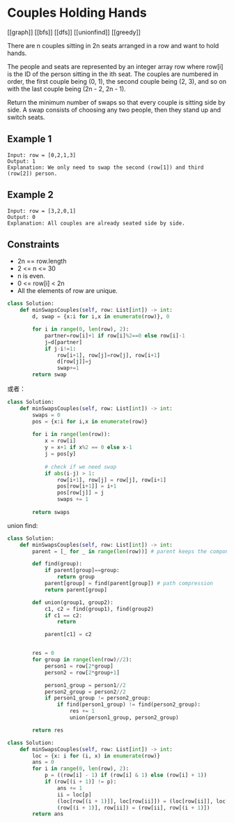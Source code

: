 # Couples Holding Hands

[[graph]] [[bfs]] [[dfs]] [[unionfind]] [[greedy]]

There are n couples sitting in 2n seats arranged in a row and want to hold hands.

The people and seats are represented by an integer array row where row[i] is the ID of the person sitting in the ith seat. The couples are numbered in order, the first couple being (0, 1), the second couple being (2, 3), and so on with the last couple being (2n - 2, 2n - 1).

Return the minimum number of swaps so that every couple is sitting side by side. A swap consists of choosing any two people, then they stand up and switch seats.

## Example 1

```text
Input: row = [0,2,1,3]
Output: 1
Explanation: We only need to swap the second (row[1]) and third (row[2]) person.
```

## Example 2

```text
Input: row = [3,2,0,1]
Output: 0
Explanation: All couples are already seated side by side.
``` 

## Constraints

- 2n == row.length
- 2 <= n <= 30
- n is even.
- 0 <= row[i] < 2n
- All the elements of row are unique.

```python
class Solution:
    def minSwapsCouples(self, row: List[int]) -> int:
        d, swap = {x:i for i,x in enumerate(row)}, 0

        for i in range(0, len(row), 2):
            partner=row[i]+1 if row[i]%2==0 else row[i]-1
            j=d[partner]
            if j-i!=1:
                row[i+1], row[j]=row[j], row[i+1]
                d[row[j]]=j
                swap+=1
        return swap
```

或者：

```python
class Solution:
    def minSwapsCouples(self, row: List[int]) -> int:
        swaps = 0
        pos = {x:i for i,x in enumerate(row)}
        
        for i in range(len(row)):
            x = row[i]
            y = x+1 if x%2 == 0 else x-1
            j = pos[y]
            
            # check if we need swap
            if abs(i-j) > 1:
                row[i+1], row[j] = row[j], row[i+1]
                pos[row[i+1]] = i+1
                pos[row[j]] = j
                swaps += 1
                
        return swaps
```

union find:

```python
class Solution:
    def minSwapsCouples(self, row: List[int]) -> int:
        parent = [_ for _ in range(len(row))] # parent keeps the component number, have no relationship with the group!

        def find(group):
            if parent[group]==group:
                return group
            parent[group] = find(parent[group]) # path compression
            return parent[group]

        def union(group1, group2):
            c1, c2 = find(group1), find(group2)
            if c1 == c2:
                return

            parent[c1] = c2


        res = 0
        for group in range(len(row)//2):
            person1 = row[2*group]
            person2 = row[2*group+1]

            person1_group = person1//2
            person2_group = person2//2
            if person1_group != person2_group:
                if find(person1_group) != find(person2_group):
                    res += 1
                    union(person1_group, person2_group)

        return res
```


```python
class Solution:
    def minSwapsCouples(self, row: List[int]) -> int:
        loc = {x: i for (i, x) in enumerate(row)}
        ans = 0
        for i in range(0, len(row), 2):
            p = ((row[i] - 1) if (row[i] & 1) else (row[i] + 1))
            if (row[(i + 1)] != p):
                ans += 1
                ii = loc[p]
                (loc[row[(i + 1)]], loc[row[ii]]) = (loc[row[ii]], loc[row[(i + 1)]])
                (row[(i + 1)], row[ii]) = (row[ii], row[(i + 1)])
        return ans
```
